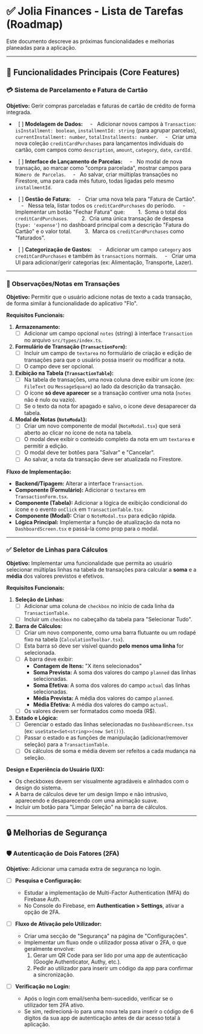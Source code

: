# ✅ Jolia Finances - Lista de Tarefas (Roadmap)

Este documento descreve as próximas funcionalidades e melhorias planeadas para a aplicação.

---

## 🎯 Funcionalidades Principais (Core Features)

### 💳 Sistema de Parcelamento e Fatura de Cartão

**Objetivo:** Gerir compras parceladas e faturas de cartão de crédito de forma integrada.

-   [ ] **Modelagem de Dados:**
    -   Adicionar novos campos à `Transaction`: `isInstallment: boolean`, `installmentId: string` (para agrupar parcelas), `currentInstallment: number`, `totalInstallments: number`.
    -   Criar uma nova coleção `creditCardPurchases` para lançamentos individuais do cartão, com campos como `description`, `amount`, `category`, `date`, `cardId`.

-   [ ] **Interface de Lançamento de Parcelas:**
    -   No modal de nova transação, ao marcar como "compra parcelada", mostrar campos para `Número de Parcelas`.
    -   Ao salvar, criar múltiplas transações no Firestore, uma para cada mês futuro, todas ligadas pelo mesmo `installmentId`.

-   [ ] **Gestão de Fatura:**
    -   Criar uma nova tela para "Fatura de Cartão".
    -   Nessa tela, listar todos os `creditCardPurchases` do período.
    -   Implementar um botão "Fechar Fatura" que:
        1.  Soma o total dos `creditCardPurchases`.
        2.  Cria uma única transação de despesa (`type: 'expense'`) no dashboard principal com a descrição "Fatura do Cartão" e o valor total.
        3.  Marca os `creditCardPurchases` como "faturados".

-   [ ] **Categorização de Gastos:**
    -   Adicionar um campo `category` aos `creditCardPurchases` e também às `transactions` normais.
    -   Criar uma UI para adicionar/gerir categorias (ex: Alimentação, Transporte, Lazer).

---

### 📝 Observações/Notas em Transações

**Objetivo:** Permitir que o usuário adicione notas de texto a cada transação, de forma similar à funcionalidade do aplicativo "Flo".

**Requisitos Funcionais:**

1.  **Armazenamento:**
    * [ ] Adicionar um campo opcional `notes` (string) à interface `Transaction` no arquivo `src/types/index.ts`.

2.  **Formulário de Transação (`TransactionForm`):**
    * [ ] Incluir um campo de `textarea` no formulário de criação e edição de transações para que o usuário possa inserir ou modificar a nota.
    * [ ] O campo deve ser opcional.

3.  **Exibição na Tabela (`TransactionTable`):**
    * [ ] Na tabela de transações, uma nova coluna deve exibir um ícone (ex: `FileText` ou `MessageSquare`) ao lado da descrição da transação.
    * [ ] O ícone **só deve aparecer** se a transação contiver uma nota (`notes` não é nulo ou vazio).
    * [ ] Se o texto da nota for apagado e salvo, o ícone deve desaparecer da tabela.

4.  **Modal de Notas (`NoteModal`):**
    * [ ] Criar um novo componente de modal (`NoteModal.tsx`) que será aberto ao clicar no ícone de nota na tabela.
    * [ ] O modal deve exibir o conteúdo completo da nota em um `textarea` e permitir a edição.
    * [ ] O modal deve ter botões para "Salvar" e "Cancelar".
    * [ ] Ao salvar, a nota da transação deve ser atualizada no Firestore.

**Fluxo de Implementação:**

-   **Backend/Tipagem:** Alterar a interface `Transaction`.
-   **Componente (Formulário):** Adicionar o `textarea` em `TransactionForm.tsx`.
-   **Componente (Tabela):** Adicionar a lógica de exibição condicional do ícone e o evento `onClick` em `TransactionTable.tsx`.
-   **Componente (Modal):** Criar o `NoteModal.tsx` para edição rápida.
-   **Lógica Principal:** Implementar a função de atualização da nota no `DashboardScreen.tsx` e passá-la como prop para o modal.

---

### ✅ Seletor de Linhas para Cálculos

**Objetivo:** Implementar uma funcionalidade que permita ao usuário selecionar múltiplas linhas na tabela de transações para calcular a **soma** e a **média** dos valores previstos e efetivos.

**Requisitos Funcionais:**

1.  **Seleção de Linhas:**
    * [ ] Adicionar uma coluna de `checkbox` no início de cada linha da `TransactionTable`.
    * [ ] Incluir um `checkbox` no cabeçalho da tabela para "Selecionar Tudo".

2.  **Barra de Cálculos:**
    * [ ] Criar um novo componente, como uma barra flutuante ou um rodapé fixo na tabela (`CalculationToolbar.tsx`).
    * [ ] Esta barra só deve ser visível quando **pelo menos uma linha** for selecionada.
    * [ ] A barra deve exibir:
        * **Contagem de Itens:** "X itens selecionados"
        * **Soma Prevista:** A soma dos valores do campo `planned` das linhas selecionadas.
        * **Soma Efetiva:** A soma dos valores do campo `actual` das linhas selecionadas.
        * **Média Prevista:** A média dos valores do campo `planned`.
        * **Média Efetiva:** A média dos valores do campo `actual`.
    * [ ] Os valores devem ser formatados como moeda (R$).

3.  **Estado e Lógica:**
    * [ ] Gerenciar o estado das linhas selecionadas no `DashboardScreen.tsx` (ex: `useState<Set<string>>(new Set())`).
    * [ ] Passar o estado e as funções de manipulação (adicionar/remover seleção) para a `TransactionTable`.
    * [ ] Os cálculos de soma e média devem ser refeitos a cada mudança na seleção.

**Design e Experiência do Usuário (UX):**

-   Os checkboxes devem ser visualmente agradáveis e alinhados com o design do sistema.
-   A barra de cálculos deve ter um design limpo e não intrusivo, aparecendo e desaparecendo com uma animação suave.
-   Incluir um botão para "Limpar Seleção" na barra de cálculos.

---

## 🔒 Melhorias de Segurança

### 🛡️ Autenticação de Dois Fatores (2FA)

**Objetivo:** Adicionar uma camada extra de segurança no login.

-   [ ] **Pesquisa e Configuração:**
    -   Estudar a implementação de Multi-Factor Authentication (MFA) do Firebase Auth.
    -   No Console do Firebase, em **Authentication > Settings**, ativar a opção de 2FA.

-   [ ] **Fluxo de Ativação pelo Utilizador:**
    -   Criar uma secção de "Segurança" na página de "Configurações".
    -   Implementar um fluxo onde o utilizador possa ativar o 2FA, o que geralmente envolve:
        1.  Gerar um QR Code para ser lido por uma app de autenticação (Google Authenticator, Authy, etc.).
        2.  Pedir ao utilizador para inserir um código da app para confirmar a sincronização.

-   [ ] **Verificação no Login:**
    -   Após o login com email/senha bem-sucedido, verificar se o utilizador tem 2FA ativo.
    -   Se sim, redirecioná-lo para uma nova tela para inserir o código de 6 dígitos da sua app de autenticação antes de dar acesso total à aplicação.